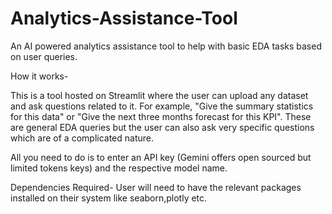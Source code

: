 # Analytics-Assistance-Tool
An AI powered analytics assistance tool to help with basic EDA tasks based on user queries. 


How it works-

This is a tool hosted on Streamlit where the user can upload any dataset and ask questions related to it. 
For example, "Give the summary statistics for this data" or "Give the next three months forecast for this KPI". These are general EDA queries  but the user can also ask very specific questions which are of a complicated nature. 

All you need to do is to enter an API key (Gemini offers open sourced but limited tokens keys) and the respective model name. 

Dependencies Required-
User will need to have the relevant packages installed on their system like seaborn,plotly etc.
